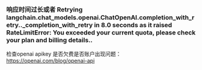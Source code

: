 ### 响应时间过长或者 Retrying langchain.chat_models.openai.ChatOpenAI.completion_with_retry.<locals>._completion_with_retry in 8.0 seconds as it raised RateLimitError: You exceeded your current quota, please check your plan and billing details..

检查openai apikey 是否欠费是否账户出现问题：<https://openai.com/blog/openai-api>